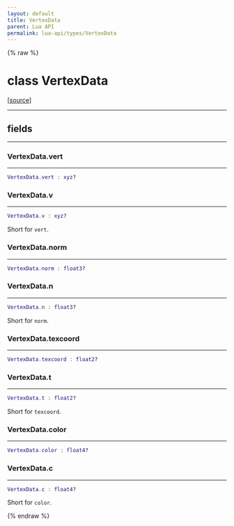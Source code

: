 ```yaml
---
layout: default
title: VertexData
parent: Lua API
permalink: lua-api/types/VertexData
---
```


{% raw %}

# class VertexData





[<a href="https://github.com/rhys-vdw/RecoilEngine/blob/39a0440f8b3d03a340a3db9cfeb2e589c3e7d595/rts/Lua/LuaOpenGL.cpp#L2215-L2225" target="_blank">source</a>]







---



## fields
---

### VertexData.vert
---
```lua
VertexData.vert : xyz?
```










### VertexData.v
---
```lua
VertexData.v : xyz?
```



Short for `vert`.








### VertexData.norm
---
```lua
VertexData.norm : float3?
```










### VertexData.n
---
```lua
VertexData.n : float3?
```



Short for `norm`.








### VertexData.texcoord
---
```lua
VertexData.texcoord : float2?
```










### VertexData.t
---
```lua
VertexData.t : float2?
```



Short for `texcoord`.








### VertexData.color
---
```lua
VertexData.color : float4?
```










### VertexData.c
---
```lua
VertexData.c : float4?
```



Short for `color`.










{% endraw %}